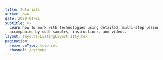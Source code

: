 ```yaml
---
title: Tutorials
author: pwe
date: 2020-01-01
subtitle: >-
  Learn how to work with technologies using detailed, multi-step lessons
  accompanied by code samples, instructions, and videos.
layout: layouts/ListingLayout.11ty.tsx
pagination:
  resourceType: tutorial
  channel: /python/
---
```

